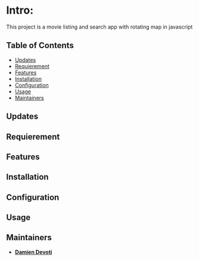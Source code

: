 # Intro:

This project is a movie listing and search app with rotating map in javascript

## Table of Contents

- [Updates](#Updates)
- [Requierement](#Requierement)
- [Features](#Features)
- [Installation](#installation)
- [Configuration](#Configuration)
- [Usage](#Usage)
- [Maintainers](#Maintainers)

## Updates

## Requierement

## Features

## Installation

## Configuration


## Usage

## Maintainers

* __[Damien Devoti](https://github.com/damien-d13)__

